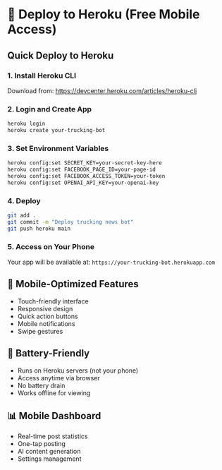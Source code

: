 # 🚀 Deploy to Heroku (Free Mobile Access)

## Quick Deploy to Heroku

### 1. Install Heroku CLI
Download from: https://devcenter.heroku.com/articles/heroku-cli

### 2. Login and Create App
```bash
heroku login
heroku create your-trucking-bot
```

### 3. Set Environment Variables
```bash
heroku config:set SECRET_KEY=your-secret-key-here
heroku config:set FACEBOOK_PAGE_ID=your-page-id
heroku config:set FACEBOOK_ACCESS_TOKEN=your-token
heroku config:set OPENAI_API_KEY=your-openai-key
```

### 4. Deploy
```bash
git add .
git commit -m "Deploy trucking news bot"
git push heroku main
```

### 5. Access on Your Phone
Your app will be available at: `https://your-trucking-bot.herokuapp.com`

## 📱 Mobile-Optimized Features
- Touch-friendly interface
- Responsive design
- Quick action buttons
- Mobile notifications
- Swipe gestures

## 🔋 Battery-Friendly
- Runs on Heroku servers (not your phone)
- Access anytime via browser
- No battery drain
- Works offline for viewing

## 📊 Mobile Dashboard
- Real-time post statistics
- One-tap posting
- AI content generation
- Settings management